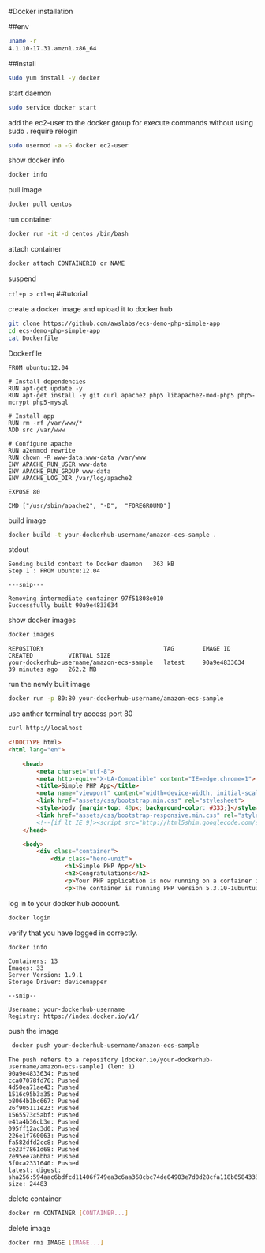 #Docker installation

##env
```bash
uname -r
4.1.10-17.31.amzn1.x86_64
```

##install
```bash
sudo yum install -y docker
```

start daemon
```bash
sudo service docker start
```
add the ec2-user to the docker group for execute commands without using sudo  . require relogin
```bash
sudo usermod -a -G docker ec2-user
```
show docker info
```bash
docker info
```

pull image
```bash
docker pull centos
```

run container
```bash
docker run -it -d centos /bin/bash
```
attach container
```bash
docker attach CONTAINERID or NAME
```
suspend  

`ctl+p > ctl+q`
##tutorial

create a docker image and upload it to docker hub

```bash
git clone https://github.com/awslabs/ecs-demo-php-simple-app
cd ecs-demo-php-simple-app
cat Dockerfile
```

Dockerfile
```
FROM ubuntu:12.04

# Install dependencies
RUN apt-get update -y
RUN apt-get install -y git curl apache2 php5 libapache2-mod-php5 php5-mcrypt php5-mysql

# Install app
RUN rm -rf /var/www/*
ADD src /var/www

# Configure apache
RUN a2enmod rewrite
RUN chown -R www-data:www-data /var/www
ENV APACHE_RUN_USER www-data
ENV APACHE_RUN_GROUP www-data
ENV APACHE_LOG_DIR /var/log/apache2

EXPOSE 80

CMD ["/usr/sbin/apache2", "-D",  "FOREGROUND"]
```

build image
```bash
docker build -t your-dockerhub-username/amazon-ecs-sample .
```
stdout
```
Sending build context to Docker daemon   363 kB
Step 1 : FROM ubuntu:12.04

---snip---

Removing intermediate container 97f51808e010
Successfully built 90a9e4833634
```


show docker images
```bash
docker images
```
```
REPOSITORY                                  TAG        IMAGE ID         CREATED          VIRTUAL SIZE
your-dockerhub-username/amazon-ecs-sample   latest     90a9e4833634     39 minutes ago   262.2 MB
```

run the newly built image
```bash
docker run -p 80:80 your-dockerhub-username/amazon-ecs-sample
```

use anther terminal try access port 80
```bash
curl http://localhost
```
```html
<!DOCTYPE html>
<html lang="en">

    <head>
        <meta charset="utf-8">
        <meta http-equiv="X-UA-Compatible" content="IE=edge,chrome=1">
        <title>Simple PHP App</title>
        <meta name="viewport" content="width=device-width, initial-scale=1.0">
        <link href="assets/css/bootstrap.min.css" rel="stylesheet">
        <style>body {margin-top: 40px; background-color: #333;}</style>
        <link href="assets/css/bootstrap-responsive.min.css" rel="stylesheet">
        <!--[if lt IE 9]><script src="http://html5shim.googlecode.com/svn/trunk/html5.js"></script><![endif]-->
    </head>

    <body>
        <div class="container">
            <div class="hero-unit">
                <h1>Simple PHP App</h1>
                <h2>Congratulations</h2>
                <p>Your PHP application is now running on a container in Amazon ECS.</p>
                <p>The container is running PHP version 5.3.10-1ubuntu3.21.</p>
```

log in to your docker hub account.
```bash
docker login
```
verify that you have logged in correctly.
```bash
docker info
```
```
Containers: 13
Images: 33
Server Version: 1.9.1
Storage Driver: devicemapper

--snip--

Username: your-dockerhub-username
Registry: https://index.docker.io/v1/
```

push the image
```bash
 docker push your-dockerhub-username/amazon-ecs-sample
 ```
 
 ```
 The push refers to a repository [docker.io/your-dockerhub-username/amazon-ecs-sample] (len: 1)
90a9e4833634: Pushed
cca07078fd76: Pushed
4d50ea71ae43: Pushed
1516c95b3a35: Pushed
b8064b1bc667: Pushed
26f905111e23: Pushed
1565573c5abf: Pushed
e41a4b36cb3e: Pushed
095ff12ac3d0: Pushed
226e1f760063: Pushed
fa582dfd2cc8: Pushed
ce23f7861d68: Pushed
2e95ee7a6bba: Pushed
5f0ca2331640: Pushed
latest: digest: sha256:594aac6bdfcd11406f749ea3c6aa368cbc74de04903e7d0d28cfa118b0584333 size: 24483
```

delete container

```bash
docker rm CONTAINER [CONTAINER...]
```

delete image
```bash
docker rmi IMAGE [IMAGE...]
```
